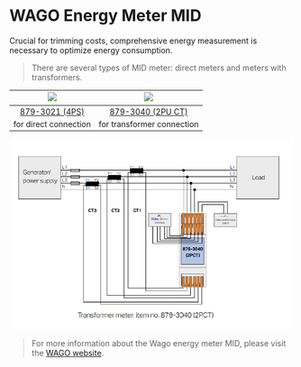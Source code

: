 # WAGO Energy Meter MID

Crucial for trimming costs, comprehensive energy measurement is necessary to optimize energy consumption.

> There are several types of MID meter: direct meters and meters with transformers.

| <img width="40%" src="./_img/1_cabling/MID.webp"/>  | <img width="40%" src="./_img/1_cabling/MID2.webp"/> |
| ----------- | ----------- |
| <div align=center>  [879-3021 (4PS) ](https://www.wago.com/ch-fr/gestion-de-l-%C3%A9nergie-powered-by-wago-transformateur-d-intensit%C3%A9-et-prises-de-tension/compteur-d-%C3%A9nergie-mid/p/879-3021) </div>     |  <div align=center>  [879-3040 (2PU CT)](https://www.wago.com/ch-fr/gestion-de-l-%C3%A9nergie-powered-by-wago-transformateur-d-intensit%C3%A9-et-prises-de-tension/compteur-d-%C3%A9nergie-mid/p/879-3040) </div>  |
| <div align=center> for direct connection </div>   | <div align=center> for transformer connection </div> |

<div align=center>
<img width="1000" src="../_img/1_cabling/_Principe/Principe_Electro2.PNG"/>
</div>




> For more information about the Wago energy meter MID, please visit the [WAGO website](https://www.wago.com).

